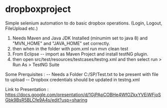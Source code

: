 # dropboxproject
Simple selenium automation to do basic dropbox operations. (Login, Logout, FileUpload etc.)

1. Needs Maven and Java JDK Installed (minumim set to java 8) and "MVN_HOME" and "JAVA_HOME" set correctly.
2. then when in the folder with pom.xml run mvn clean test
3. From Eclipse -- import as Maven Project and install testNG plugin.
4. then open src/test/resources/testcases/testng.xml and then select run > Run As > TestNG Suite

Some Prerquisites : 
-- Needs a Folder C:/SP/Test.txt to be present with file to upload
-- Dropbox credentials should be updated in testng.xml

Link to Presentation : https://docs.google.com/presentation/d/1GjPApCOBHe4WfOZkxYVEiWFjoSGbk9BsR5BLCfe9A4s/edit?usp=sharing